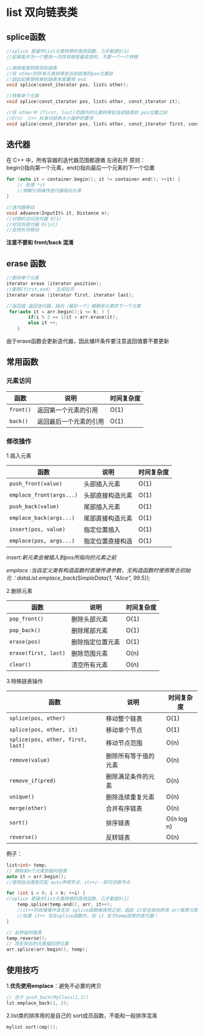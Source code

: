 # list 双向链表类
## splice函数
```c++
//splice 是操作list元素转移的高效函数，几乎都是O(1)
//如果能作为一个整体一次性转移是最高效的，不要一个一个转移

//调用者是转移目标链表
//将 other的所有元素转移到当前链表的pos位置前
//因此如果想转移到链表末尾要用 end
void splice(const_iterator pos, list& other);

//转移单个元素
void splice(const_iterator pos, list& other, const_iterator it);

//将 other中 [first, last)范围内的元素转移到当前链表的 pos位置之前
//O(n)  C++ 标准对链表大小维护的要求
void splice(const_iterator pos, list& other, const_iterator first, const_iterator last);
```

## 迭代器
在 C++ 中，所有容器的迭代器范围都遵循 ​​左闭右开​​ 原则：  
begin()指向第一个元素，end()指向​​最后一个元素的下一个位置
```cpp
for (auto it = container.begin(); it != container.end(); ++it) {
    // 处理 *it
    //用解引用操作迭代器指向元素
}

//迭代器移动
void advance(InputIt& it, Distance n);
//对随机访问迭代器 O(1)
//对双向迭代器 O(|n|)
//支持负向移动
```

**注意不要和 front/back 混淆**
## erase 函数
```cpp
//删除单个元素
iterator erase (iterator position);
//删除[first,end)  左闭右开
iterator erase (iterator first, iterator last);

//返回值 返回迭代器，指向（最后一个）被删除元素的下一个元素
 for(auto it = arr.begin();i <= k; ) {
        if(i % 2 == 1)it = arr.erase(it);
        else it ++;
    }
```
由于erase函数会更新迭代器，因此循环条件要注意返回值要不要更新

## 常用函数

### 元素访问
| 函数 | 说明 | 时间复杂度 |
|------|------|-----------|
| `front()` | 返回第一个元素的引用 | O(1) |
| `back()` | 返回最后一个元素的引用 | O(1) |


### 修改操作
1.插入元素

| 函数 | 说明 | 时间复杂度 |
|------|------|-----------|
| `push_front(value)` | 头部插入元素 | O(1) |
| `emplace_front(args...)` | 头部直接构造元素 | O(1) |
| `push_back(value)` | 尾部插入元素 | O(1) |
| `emplace_back(args...)` | 尾部直接构造元素 | O(1) |
| `insert(pos, value)` | 指定位置插入 | O(1) |
| `emplace(pos, args...)` | 指定位置直接构造 | O(1) |

*insert:新元素会被插入到pos所指向的元素​​之前*​​

*emplace :当自定义类有构造函数时直接传递参数，无构造函数时使用聚合初始化：dataList.emplace_back(SimpleData{1, "Alice", 99.5});*


2.删除元素

| 函数 | 说明 | 时间复杂度 |
|------|------|-----------|
| `pop_front()` | 删除头部元素 | O(1) |
| `pop_back()` | 删除尾部元素 | O(1) |
| `erase(pos)` | 删除指定位置元素 | O(1) |
| `erase(first, last)` | 删除范围元素 | O(n) |
| `clear()` | 清空所有元素 | O(n) |


3.特殊链表操作

| 函数 | 说明 | 时间复杂度 |
|------|------|-----------|
| `splice(pos, other)` | 移动整个链表 | O(1) |
| `splice(pos, other, it)` | 移动单个节点 | O(1) |
| `splice(pos, other, first, last)` | 移动节点范围 | O(n) |
| `remove(value)` | 删除所有等于值的元素 | O(n) |
| `remove_if(pred)` | 删除满足条件的元素 | O(n) |
| `unique()` | 删除连续重复元素 | O(n) |
| `merge(other)` | 合并有序链表 | O(n) |
| `sort()` | 排序链表 | O(n log n) |
| `reverse()` | 反转链表 | O(n) |

例子：
```c++
list<int> temp;
// 移除前n个元素到临时链表
auto it = arr.begin();
//使用自动类型匹配 auto声明节点，it++/--即可切换节点

for (int i = 0; i < k; ++i) {
//splice 是操作list元素转移的高效函数，几乎都是O(1)
    temp.splice(temp.end(), arr, it++);
    //it++的自增操作发生在 ​​splice函数被调用之前​​，因此 it安全指向原来 arr链表元素
    //如果 it++ 写在splice函数外，则 it 变为temp链表的迭代器！
}

// 反转临时链表
temp.reverse();
// 将反转后的元素插回原位置
arr.splice(arr.begin(), temp);
```
## 使用技巧
1.**优先使用emplace**：避免不必要的拷贝
   ```cpp
   // 优于 push_back(MyClass(1,2))
   lst.emplace_back(1, 2);
   ```

2.list类的排序用的是自己的 sort成员函数，不能和一般排序混淆
```cpp
mylist.sort(cmp());
```


